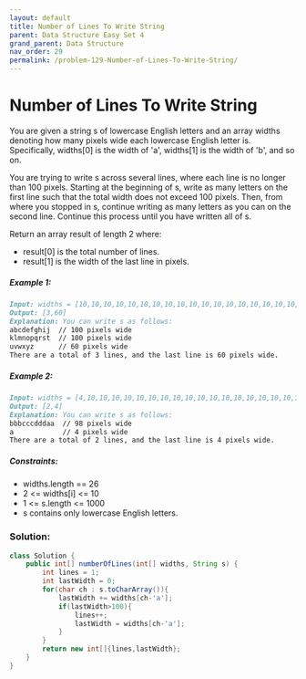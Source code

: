 ```yaml
---
layout: default
title: Number of Lines To Write String
parent: Data Structure Easy Set 4
grand_parent: Data Structure
nav_order: 29
permalink: /problem-129-Number-of-Lines-To-Write-String/
---
```

# Number of Lines To Write String
You are given a string s of lowercase English letters and an array widths denoting how many pixels wide each lowercase English letter is. Specifically, widths[0] is the width of 'a', widths[1] is the width of 'b', and so on.

You are trying to write s across several lines, where each line is no longer than 100 pixels. Starting at the beginning of s, write as many letters on the first line such that the total width does not exceed 100 pixels. Then, from where you stopped in s, continue writing as many letters as you can on the second line. Continue this process until you have written all of s.

Return an array result of length 2 where:

* result[0] is the total number of lines.
* result[1] is the width of the last line in pixels.


##### Example 1:
```markdown
Input: widths = [10,10,10,10,10,10,10,10,10,10,10,10,10,10,10,10,10,10,10,10,10,10,10,10,10,10], s = "abcdefghijklmnopqrstuvwxyz"
Output: [3,60]
Explanation: You can write s as follows:
abcdefghij  // 100 pixels wide
klmnopqrst  // 100 pixels wide
uvwxyz      // 60 pixels wide
There are a total of 3 lines, and the last line is 60 pixels wide.
```
##### Example 2:
```markdown
Input: widths = [4,10,10,10,10,10,10,10,10,10,10,10,10,10,10,10,10,10,10,10,10,10,10,10,10,10], s = "bbbcccdddaaa"
Output: [2,4]
Explanation: You can write s as follows:
bbbcccdddaa  // 98 pixels wide
a            // 4 pixels wide
There are a total of 2 lines, and the last line is 4 pixels wide.
```
##### Constraints:
* widths.length == 26
* 2 <= widths[i] <= 10
* 1 <= s.length <= 1000
* s contains only lowercase English letters.

### Solution:
```java
class Solution {
    public int[] numberOfLines(int[] widths, String s) {
        int lines = 1;
        int lastWidth = 0;
        for(char ch : s.toCharArray()){
            lastWidth += widths[ch-'a'];
            if(lastWidth>100){
                lines++;
                lastWidth = widths[ch-'a'];
            }
        }
        return new int[]{lines,lastWidth};
    }
}
```